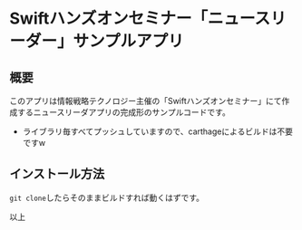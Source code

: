 # Swiftハンズオンセミナー「ニュースリーダー」サンプルアプリ

## 概要

このアプリは情報戦略テクノロジー主催の「Swiftハンズオンセミナー」にて作成するニュースリーダアプリの完成形のサンプルコードです。

- ライブラリ毎すべてプッシュしていますので、carthageによるビルドは不要ですw

## インストール方法

`git clone`したらそのままビルドすれば動くはずです。

以上
